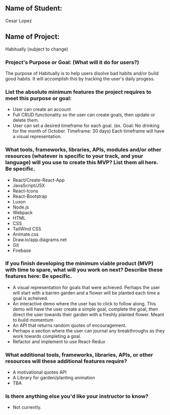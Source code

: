 ## Name of Student: 
Cesar Lopez

## Name of Project: 
Habitually (subject to change)

### Project's Purpose or Goal: (What will it do for users?)
The purpose of Habitually is to help users disolve bad habits and/or build good habits. It will accomplish this by tracking the user's daily progess. 

### List the absolute minimum features the project requires to meet this purpose or goal:
* User can create an account
* Full CRUD functionality so the user can create goals, then update or delete them.
* User can set a desired timeframe for each goal. (ex. Goal: No drinking for the month of October. Timeframe: 30 days) Each timeframe will have a visual representation.

### What tools, frameworks, libraries, APIs, modules and/or other resources (whatever is specific to your track, and your language) will you use to create this MVP? List them all here. Be specific.
* React/Create-React-App   
* JavaScript/JSX
* React-Icons
* React-Bootstrap
* Luxon
* Node.js
* Webpack
* HTML
* CSS
* TailWind CSS
* Animate.css
* Draw.io/app.diagrams.net
* Git
* Firebase

### If you finish developing the minimum viable product (MVP) with time to spare, what will you work on next? Describe these features here: Be specific.
* A visual representation for goals that were achieved. Perhaps the user will start with a barren garden and a flower will be planted each time a goal is acheived. 
* An interactive demo where the user has to click to follow along. This demo will have the user create a simple goal, complete the goal, then direct the user towards their garden with a freshly planted flower. Meant to build momentum
* An API that returns random quotes of encouragement. 
* Perhaps a section where the user can journal any breakthroughs as they work towards completing a goal. 
* Refactor and implement to use React-Redux

### What additional tools, frameworks, libraries, APIs, or other resources will these additional features require?
* A motivational quotes API
* A Library for garden/planting animation
* TBA

### Is there anything else you'd like your instructor to know?
* Not currently. 